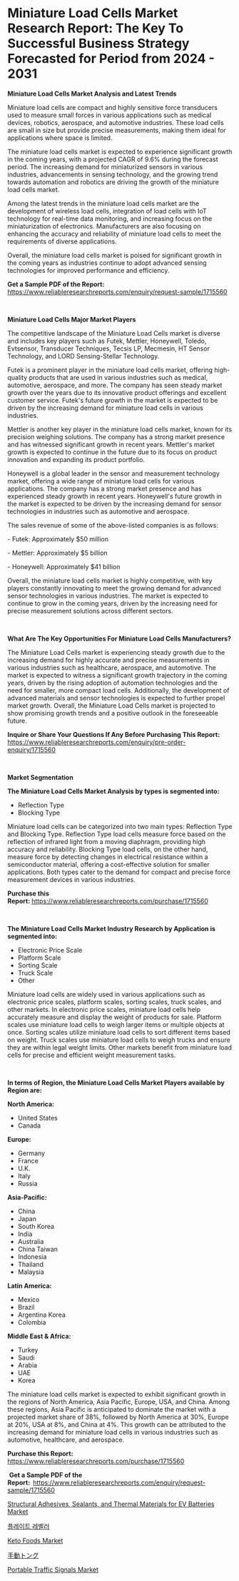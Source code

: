 <p><h1>Miniature Load Cells Market Research Report: The Key To Successful Business Strategy Forecasted for Period from 2024 - 2031</h1></p><p><strong>Miniature Load Cells Market Analysis and Latest Trends</strong></p>
<p><p>Miniature load cells are compact and highly sensitive force transducers used to measure small forces in various applications such as medical devices, robotics, aerospace, and automotive industries. These load cells are small in size but provide precise measurements, making them ideal for applications where space is limited.</p><p>The miniature load cells market is expected to experience significant growth in the coming years, with a projected CAGR of 9.6% during the forecast period. The increasing demand for miniaturized sensors in various industries, advancements in sensing technology, and the growing trend towards automation and robotics are driving the growth of the miniature load cells market.</p><p>Among the latest trends in the miniature load cells market are the development of wireless load cells, integration of load cells with IoT technology for real-time data monitoring, and increasing focus on the miniaturization of electronics. Manufacturers are also focusing on enhancing the accuracy and reliability of miniature load cells to meet the requirements of diverse applications.</p><p>Overall, the miniature load cells market is poised for significant growth in the coming years as industries continue to adopt advanced sensing technologies for improved performance and efficiency.</p></p>
<p><strong>Get a Sample PDF of the Report:&nbsp;</strong> <a href="https://www.reliableresearchreports.com/enquiry/request-sample/1715560">https://www.reliableresearchreports.com/enquiry/request-sample/1715560</a></p>
<p>&nbsp;</p>
<p><strong>Miniature Load Cells Major Market Players</strong></p>
<p><p>The competitive landscape of the Miniature Load Cells market is diverse and includes key players such as Futek, Mettler, Honeywell, Toledo, Evtsensor, Transducer Techniques, Tecsis LP, Mecmesin, HT Sensor Technology, and LORD Sensing-Stellar Technology.</p><p>Futek is a prominent player in the miniature load cells market, offering high-quality products that are used in various industries such as medical, automotive, aerospace, and more. The company has seen steady market growth over the years due to its innovative product offerings and excellent customer service. Futek's future growth in the market is expected to be driven by the increasing demand for miniature load cells in various industries.</p><p>Mettler is another key player in the miniature load cells market, known for its precision weighing solutions. The company has a strong market presence and has witnessed significant growth in recent years. Mettler's market growth is expected to continue in the future due to its focus on product innovation and expanding its product portfolio.</p><p>Honeywell is a global leader in the sensor and measurement technology market, offering a wide range of miniature load cells for various applications. The company has a strong market presence and has experienced steady growth in recent years. Honeywell's future growth in the market is expected to be driven by the increasing demand for sensor technologies in industries such as automotive and aerospace.</p><p>The sales revenue of some of the above-listed companies is as follows:</p><p>- Futek: Approximately $50 million</p><p>- Mettler: Approximately $5 billion</p><p>- Honeywell: Approximately $41 billion</p><p>Overall, the miniature load cells market is highly competitive, with key players constantly innovating to meet the growing demand for advanced sensor technologies in various industries. The market is expected to continue to grow in the coming years, driven by the increasing need for precise measurement solutions across different sectors.</p></p>
<p>&nbsp;</p>
<p><strong>What Are The Key Opportunities For Miniature Load Cells Manufacturers?</strong></p>
<p><p>The Miniature Load Cells market is experiencing steady growth due to the increasing demand for highly accurate and precise measurements in various industries such as healthcare, aerospace, and automotive. The market is expected to witness a significant growth trajectory in the coming years, driven by the rising adoption of automation technologies and the need for smaller, more compact load cells. Additionally, the development of advanced materials and sensor technologies is expected to further propel market growth. Overall, the Miniature Load Cells market is projected to show promising growth trends and a positive outlook in the foreseeable future.</p></p>
<p><strong>Inquire or Share Your Questions If Any Before Purchasing This Report:</strong> <a href="https://www.reliableresearchreports.com/enquiry/pre-order-enquiry/1715560">https://www.reliableresearchreports.com/enquiry/pre-order-enquiry/1715560</a></p>
<p>&nbsp;</p>
<p><strong>Market Segmentation</strong></p>
<p><strong>The Miniature Load Cells Market Analysis by types is segmented into:</strong></p>
<p><ul><li>Reflection Type</li><li>Blocking Type</li></ul></p>
<p><p>Miniature load cells can be categorized into two main types: Reflection Type and Blocking Type. Reflection Type load cells measure force based on the reflection of infrared light from a moving diaphragm, providing high accuracy and reliability. Blocking Type load cells, on the other hand, measure force by detecting changes in electrical resistance within a semiconductor material, offering a cost-effective solution for smaller applications. Both types cater to the demand for compact and precise force measurement devices in various industries.</p></p>
<p><strong>Purchase this Report:&nbsp;</strong><a href="https://www.reliableresearchreports.com/purchase/1715560">https://www.reliableresearchreports.com/purchase/1715560</a></p>
<p>&nbsp;</p>
<p><strong>The Miniature Load Cells Market Industry Research by Application is segmented into:</strong></p>
<p><ul><li>Electronic Price Scale</li><li>Platform Scale</li><li>Sorting Scale</li><li>Truck Scale</li><li>Other</li></ul></p>
<p><p>Miniature load cells are widely used in various applications such as electronic price scales, platform scales, sorting scales, truck scales, and other markets. In electronic price scales, miniature load cells help accurately measure and display the weight of products for sale. Platform scales use miniature load cells to weigh larger items or multiple objects at once. Sorting scales utilize miniature load cells to sort different items based on weight. Truck scales use miniature load cells to weigh trucks and ensure they are within legal weight limits. Other markets benefit from miniature load cells for precise and efficient weight measurement tasks.</p></p>
<p>&nbsp;</p>
<p><strong>In terms of Region, the Miniature Load Cells Market Players available by Region are:</strong></p>
<p>
    <p> <strong> North America: </strong>
        <ul>
            <li>United States</li>
            <li>Canada</li>
        </ul>
        </p> 
    <p> <strong> Europe: </strong>
        <ul>
            <li>Germany</li>
            <li>France</li>
            <li>U.K.</li>
            <li>Italy</li>
            <li>Russia</li>
        </ul>
        </p> 
    <p> <strong> Asia-Pacific: </strong>
        <ul>
            <li>China</li>
            <li>Japan</li>
            <li>South Korea</li>
            <li>India</li>
            <li>Australia</li>
            <li>China Taiwan</li>
            <li>Indonesia</li>
            <li>Thailand</li>
            <li>Malaysia</li>
        </ul>
        </p> 
    <p> <strong> Latin America: </strong>
        <ul>
            <li>Mexico</li>
            <li>Brazil</li>
            <li>Argentina Korea</li>
            <li>Colombia</li>
        </ul>
        </p> 
    <p> <strong> Middle East & Africa: </strong>
        <ul>
            <li>Turkey</li>
            <li>Saudi</li>
            <li>Arabia</li>
            <li>UAE</li>
            <li>Korea</li>
        </ul>
    </p>
    </p>
<p><p>The miniature load cells market is expected to exhibit significant growth in the regions of North America, Asia Pacific, Europe, USA, and China. Among these regions, Asia Pacific is anticipated to dominate the market with a projected market share of 38%, followed by North America at 30%, Europe at 20%, USA at 8%, and China at 4%. This growth can be attributed to the increasing demand for miniature load cells in various industries such as automotive, healthcare, and aerospace.</p></p>
<p><strong>Purchase this Report: </strong><a href="https://www.reliableresearchreports.com/purchase/1715560">https://www.reliableresearchreports.com/purchase/1715560</a></p>
<p>&nbsp;<strong>Get a Sample PDF of the Report:&nbsp;&nbsp;</strong><a href="https://www.reliableresearchreports.com/enquiry/request-sample/1715560">https://www.reliableresearchreports.com/enquiry/request-sample/1715560</a></p>
<p><strong></strong></p>
<p><p><a href="https://circular-yam-9b9.notion.site/Global-Structural-Adhesives-Sealants-and-Thermal-Materials-for-EV-Batteries-Market-by-Types-Appli-bf0052b420c04debaa0c51dd271389f1">Structural Adhesives, Sealants, and Thermal Materials for EV Batteries Market</a></p><p><a href="https://medium.com/@josephweaver29/%ED%8C%90%ED%8C%90-%ED%8F%89%EC%A4%80%EA%B8%B0-%EC%8B%9C%EC%9E%A5-%EA%B7%9C%EB%AA%A8-%EB%B0%8F-%EC%8B%9C%EC%9E%A5-%EB%8F%99%ED%96%A5-%EC%82%B0%EC%97%85-%EC%A0%84%EB%B0%98%EC%A0%81%EC%9D%B8-%EA%B0%9C%EC%9A%94-2024%EB%85%84%EB%B6%80%ED%84%B0-2031%EB%85%84%EA%B9%8C%EC%A7%80-8429df4b21f6">플레이트 레벨러</a></p><p><a href="https://metal-farmhouse-e95.notion.site/Keto-Foods-Market-Size-Evaluating-its-Market-Trends-Growth-and-Projections-2024-2031-167a9932953747d0b40e0858f031f580">Keto Foods Market</a></p><p><a href="https://medium.com/@kelsitorphy644/%E3%83%9E%E3%83%8B%E3%83%A5%E3%82%A2%E3%83%AB%E3%83%88%E3%83%B3%E3%82%B0%E5%B8%82%E5%A0%B4%E3%81%AF-%E5%B8%82%E5%A0%B4%E3%82%B7%E3%82%A7%E3%82%A2-%E5%B8%82%E5%A0%B4%E5%8B%95%E5%90%91-%E5%B8%82%E5%A0%B4%E6%88%90%E9%95%B7%E3%81%AB%E9%96%A2%E3%81%99%E3%82%8B%E6%83%85%E5%A0%B1%E3%82%92%E6%8F%90%E4%BE%9B%E3%81%97%E3%81%A6%E3%81%84%E3%81%BE%E3%81%99-1c4b184b02e6">手動トング</a></p><p><a href="https://view.publitas.com/reportprime-1/decoding-the-portable-traffic-signals-market-a-deep-dive-into-the-latest-market-trends-market-segmentation-and-competitive-analysis/">Portable Traffic Signals Market</a></p></p>